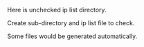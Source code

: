 Here is unchecked ip list directory.

Create sub-directory and ip list file to check.

Some files would be generated automatically. 
